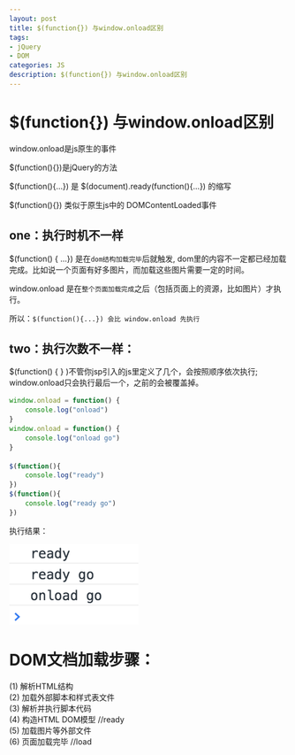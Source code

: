 ```yaml
---
layout: post
title: $(function{}) 与window.onload区别
tags:
- jQuery
- DOM
categories: JS
description: $(function{}) 与window.onload区别
---
```


# $(function{}) 与window.onload区别

window.onload是js原生的事件

$(function(){})是jQuery的方法

$(function(){...}) 是 $(document).ready(function(){...}) 的缩写

$(function(){}) 类似于原生js中的 DOMContentLoaded事件


## one：执行时机不一样
$(function() { ...}) 是在`dom结构加载完毕`后就触发, dom里的内容不一定都已经加载完成。比如说一个页面有好多图片，而加载这些图片需要一定的时间。

window.onload 是在`整个页面加载完成`之后（包括页面上的资源，比如图片）才执行。

所以：`$(function(){...}) 会比 window.onload 先执行`

## two：执行次数不一样：
$(function() { } )不管你jsp引入的js里定义了几个，会按照顺序依次执行;
window.onload只会执行最后一个，之前的会被覆盖掉。

```js
window.onload = function() {
	console.log("onload")
}
window.onload = function() {
	console.log("onload go")
}

$(function(){
	console.log("ready")
})
$(function(){
	console.log("ready go")
})
```

执行结果：
<div class="rd">
    <img src="/assets/images/2017/1-2-3/03-03-1.png" alt="">
</div>


# DOM文档加载步骤：

(1) 解析HTML结构  
(2) 加载外部脚本和样式表文件  
(3) 解析并执行脚本代码  
(4) 构造HTML  DOM模型  //ready  
(5) 加载图片等外部文件  
(6) 页面加载完毕  //load




















